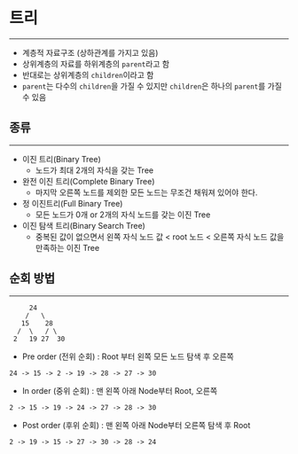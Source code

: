# 트리
---

- 계층적 자료구조 (상하관계를 가지고 있음)
- 상위계층의 자료를 하위계층의 `parent`라고 함
- 반대로는 상위계층의 `children`이라고 함
- `parent`는 다수의 `children`을 가질 수 있지만 `children`은 하나의 `parent`를 가질 수 있음

## 종류
---

- 이진 트리(Binary Tree)
    - 노드가 최대 2개의 자식을 갖는 Tree
- 완전 이진 트리(Complete Binary Tree)
    - 마지막 오른쪽 노드를 제외한 모든 노드는 무조건 채워져 있어야 한다.
- 정 이진트리(Full Binary Tree)
    - 모든 노드가 0개 or 2개의 자식 노드를 갖는 이진 Tree
- 이진 탐색 트리(Binary Search Tree)
    - 중복된 값이 없으면서 왼쪽 자식 노드 값 < root 노드 < 오른쪽 자식 노드 값을 만족하는 이진 Tree

## 순회 방법
---

         24
        /   \
       15    28
      /  \   / \
     2   19 27  30

- Pre order (전위 순회) : Root 부터 왼쪽 모든 노드 탐색 후 오른쪽
```
24 -> 15 -> 2 -> 19 -> 28 -> 27 -> 30
```
- In order (중위 순회) : 맨 왼쪽 아래 Node부터 Root, 오른쪽
```
2 -> 15 -> 19 -> 24 -> 27 -> 28 -> 30
```
- Post order (후위 순회) : 맨 왼쪽 아래 Node부터 오른쪽 탐색 후 Root
```
2 -> 19 -> 15 -> 27 -> 30 -> 28 -> 24
```